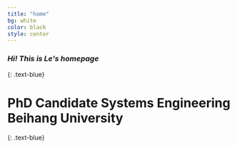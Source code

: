 ```yaml
---
title: "home"
bg: white
color: black
style: center
---
```


### *Hi! This is Le's homepage*
{: .text-blue}

<span class="fa-stack subtlecircle" style="font-size:100px; background:rgba(255,166,0,0.1)">
  <i class="fa fa-circle fa-stack-2x text-white"></i>
  <i class="fa fa-cubes fa-stack-1x text-orange"></i>
</span>

# PhD Candidate  Systems Engineering  Beihang University
{: .text-blue}

